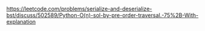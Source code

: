 https://leetcode.com/problems/serialize-and-deserialize-bst/discuss/502589/Python-O(n)-sol-by-pre-order-traversal.-75%2B-With-explanation
